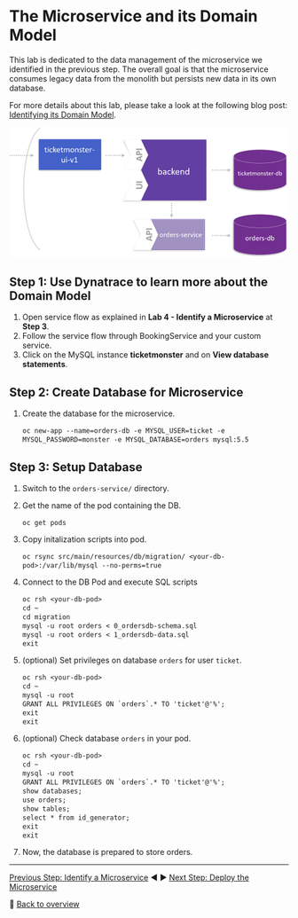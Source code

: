 # The Microservice and its Domain Model

This lab is dedicated to the data management of the microservice we identified in the previous step. The overall goal is that the microservice consumes legacy data from the monolith but persists new data in its own database.

For more details about this lab, please take a look at the following blog post: [Identifying its Domain Model](https://www.dynatrace.com/news/blog/monolith-to-microservices-the-microservice-and-its-domain-model/).

![domain_model](../assets/domain_model.png)

## Step 1: Use Dynatrace to learn more about the Domain Model

1. Open service flow as explained in **Lab 4 - Identify a Microservice** at **Step 3**.
1. Follow the service flow through BookingService and your custom service. 
1. Click on the MySQL instance **ticketmonster** and on **View database statements**.

## Step 2: Create Database for Microservice

1. Create the database for the microservice.
    ```
    oc new-app --name=orders-db -e MYSQL_USER=ticket -e MYSQL_PASSWORD=monster -e MYSQL_DATABASE=orders mysql:5.5
    ```

## Step 3: Setup Database

1. Switch to the `orders-service/` directory.

1. Get the name of the pod containing the DB.
    ```
    oc get pods
    ```

1. Copy initalization scripts into pod.
    ```
    oc rsync src/main/resources/db/migration/ <your-db-pod>:/var/lib/mysql --no-perms=true
    ```

1. Connect to the DB Pod and execute SQL scripts
    ```
    oc rsh <your-db-pod>
    cd ~
    cd migration
    mysql -u root orders < 0_ordersdb-schema.sql
    mysql -u root orders < 1_ordersdb-data.sql
    exit
    ```

1. (optional) Set privileges on database `orders` for user `ticket`.
    ```
    oc rsh <your-db-pod>
    cd ~
    mysql -u root
    GRANT ALL PRIVILEGES ON `orders`.* TO 'ticket'@'%';
    exit
    exit
    ```

1. (optional) Check database `orders` in your pod.
    ```
    oc rsh <your-db-pod>
    cd ~
    mysql -u root
    GRANT ALL PRIVILEGES ON `orders`.* TO 'ticket'@'%';
    show databases;
    use orders;
    show tables;
    select * from id_generator;
    exit
    exit
    ```

1. Now, the database is prepared to store orders.

---

[Previous Step: Identify a Microservice](../4_Identify_a_Microservice)
:arrow_backward: :arrow_forward: [Next Step: Deploy the Microservice](../6_Deploy_the_Microservice)

:arrow_up_small: [Back to overview](../)